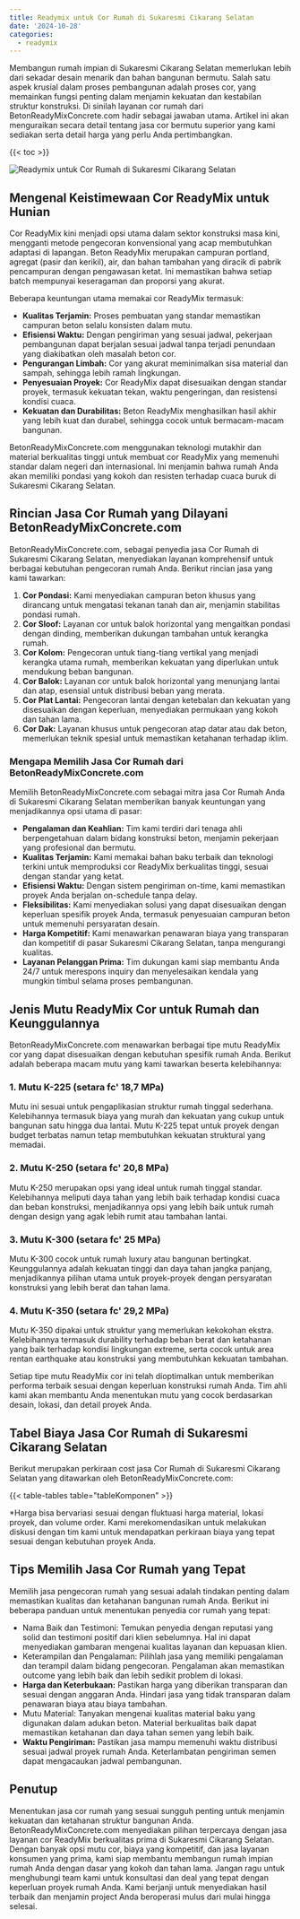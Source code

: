 ```yaml
---
title: Readymix untuk Cor Rumah di Sukaresmi Cikarang Selatan
date: '2024-10-28'
categories:
  - readymix
---
```


Membangun rumah impian di Sukaresmi Cikarang Selatan memerlukan lebih dari sekadar desain menarik dan bahan bangunan bermutu. Salah satu aspek krusial dalam proses pembangunan adalah proses cor, yang memainkan fungsi penting dalam menjamin kekuatan dan kestabilan struktur konstruksi. Di sinilah layanan cor rumah dari BetonReadyMixConcrete.com hadir sebagai jawaban utama. Artikel ini akan menguraikan secara detail tentang jasa cor bermutu superior yang kami sediakan serta detail harga yang perlu Anda pertimbangkan.

{{< toc >}}

![Readymix untuk Cor Rumah di Sukaresmi Cikarang Selatan](https://betoncor8.github.io/cor/harga-beton-readymix-concrete%20(18).png)

## Mengenal Keistimewaan Cor ReadyMix untuk Hunian

Cor ReadyMix kini menjadi opsi utama dalam sektor konstruksi masa kini, mengganti metode pengecoran konvensional yang acap membutuhkan adaptasi di lapangan. Beton ReadyMix merupakan campuran portland, agregat (pasir dan kerikil), air, dan bahan tambahan yang diracik di pabrik pencampuran dengan pengawasan ketat. Ini memastikan bahwa setiap batch mempunyai keseragaman dan proporsi yang akurat.

Beberapa keuntungan utama memakai cor ReadyMix termasuk:

- **Kualitas Terjamin:** Proses pembuatan yang standar memastikan campuran beton selalu konsisten dalam mutu.
- **Efisiensi Waktu:** Dengan pengiriman yang sesuai jadwal, pekerjaan pembangunan dapat berjalan sesuai jadwal tanpa terjadi penundaan yang diakibatkan oleh masalah beton cor.
- **Pengurangan Limbah:** Cor yang akurat meminimalkan sisa material dan sampah, sehingga lebih ramah lingkungan.
- **Penyesuaian Proyek:** Cor ReadyMix dapat disesuaikan dengan standar proyek, termasuk kekuatan tekan, waktu pengeringan, dan resistensi kondisi cuaca.
- **Kekuatan dan Durabilitas:** Beton ReadyMix menghasilkan hasil akhir yang lebih kuat dan durabel, sehingga cocok untuk bermacam-macam bangunan.

BetonReadyMixConcrete.com menggunakan teknologi mutakhir dan material berkualitas tinggi untuk membuat cor ReadyMix yang memenuhi standar dalam negeri dan internasional. Ini menjamin bahwa rumah Anda akan memiliki pondasi yang kokoh dan resisten terhadap cuaca buruk di Sukaresmi Cikarang Selatan.

## Rincian Jasa Cor Rumah yang Dilayani BetonReadyMixConcrete.com

BetonReadyMixConcrete.com, sebagai penyedia jasa Cor Rumah di Sukaresmi Cikarang Selatan, menyediakan layanan komprehensif untuk berbagai kebutuhan pengecoran rumah Anda. Berikut rincian jasa yang kami tawarkan:

1. **Cor Pondasi:** Kami menyediakan campuran beton khusus yang dirancang untuk mengatasi tekanan tanah dan air, menjamin stabilitas pondasi rumah.
2. **Cor Sloof:** Layanan cor untuk balok horizontal yang mengaitkan pondasi dengan dinding, memberikan dukungan tambahan untuk kerangka rumah.
3. **Cor Kolom:** Pengecoran untuk tiang-tiang vertikal yang menjadi kerangka utama rumah, memberikan kekuatan yang diperlukan untuk mendukung beban bangunan.
4. **Cor Balok:** Layanan cor untuk balok horizontal yang menunjang lantai dan atap, esensial untuk distribusi beban yang merata.
5. **Cor Plat Lantai:** Pengecoran lantai dengan ketebalan dan kekuatan yang disesuaikan dengan keperluan, menyediakan permukaan yang kokoh dan tahan lama.
6. **Cor Dak:** Layanan khusus untuk pengecoran atap datar atau dak beton, memerlukan teknik spesial untuk memastikan ketahanan terhadap iklim.

### Mengapa Memilih Jasa Cor Rumah dari BetonReadyMixConcrete.com

Memilih BetonReadyMixConcrete.com sebagai mitra jasa Cor Rumah Anda di Sukaresmi Cikarang Selatan memberikan banyak keuntungan yang menjadikannya opsi utama di pasar:

- **Pengalaman dan Keahlian:** Tim kami terdiri dari tenaga ahli berpengetahuan dalam bidang konstruksi beton, menjamin pekerjaan yang profesional dan bermutu.
- **Kualitas Terjamin:** Kami memakai bahan baku terbaik dan teknologi terkini untuk memproduksi cor ReadyMix berkualitas tinggi, sesuai dengan standar yang ketat.
- **Efisiensi Waktu:** Dengan sistem pengiriman on-time, kami memastikan proyek Anda berjalan on-schedule tanpa delay.
- **Fleksibilitas:** Kami menyediakan solusi yang dapat disesuaikan dengan keperluan spesifik proyek Anda, termasuk penyesuaian campuran beton untuk memenuhi persyaratan desain.
- **Harga Kompetitif:** Kami menawarkan penawaran biaya yang transparan dan kompetitif di pasar Sukaresmi Cikarang Selatan, tanpa mengurangi kualitas.
- **Layanan Pelanggan Prima:** Tim dukungan kami siap membantu Anda 24/7 untuk merespons inquiry dan menyelesaikan kendala yang mungkin timbul selama proses pembangunan.

## Jenis Mutu ReadyMix Cor untuk Rumah dan Keunggulannya

BetonReadyMixConcrete.com menawarkan berbagai tipe mutu ReadyMix cor yang dapat disesuaikan dengan kebutuhan spesifik rumah Anda. Berikut adalah beberapa macam mutu yang kami tawarkan beserta kelebihannya:

### 1\. Mutu K-225 (setara fc' 18,7 MPa)

Mutu ini sesuai untuk pengaplikasian struktur rumah tinggal sederhana. Kelebihannya termasuk biaya yang murah dan kekuatan yang cukup untuk bangunan satu hingga dua lantai. Mutu K-225 tepat untuk proyek dengan budget terbatas namun tetap membutuhkan kekuatan struktural yang memadai.

### 2\. Mutu K-250 (setara fc' 20,8 MPa)

Mutu K-250 merupakan opsi yang ideal untuk rumah tinggal standar. Kelebihannya meliputi daya tahan yang lebih baik terhadap kondisi cuaca dan beban konstruksi, menjadikannya opsi yang lebih baik untuk rumah dengan design yang agak lebih rumit atau tambahan lantai.

### 3\. Mutu K-300 (setara fc' 25 MPa)

Mutu K-300 cocok untuk rumah luxury atau bangunan bertingkat. Keunggulannya adalah kekuatan tinggi dan daya tahan jangka panjang, menjadikannya pilihan utama untuk proyek-proyek dengan persyaratan konstruksi yang lebih berat dan tahan lama.

### 4\. Mutu K-350 (setara fc' 29,2 MPa)

Mutu K-350 dipakai untuk struktur yang memerlukan kekokohan ekstra. Kelebihannya termasuk durability terhadap beban berat dan ketahanan yang baik terhadap kondisi lingkungan extreme, serta cocok untuk area rentan earthquake atau konstruksi yang membutuhkan kekuatan tambahan.

Setiap tipe mutu ReadyMix cor ini telah dioptimalkan untuk memberikan performa terbaik sesuai dengan keperluan konstruksi rumah Anda. Tim ahli kami akan membantu Anda menentukan mutu yang cocok berdasarkan desain, lokasi, dan detail proyek Anda.

## Tabel Biaya Jasa Cor Rumah di Sukaresmi Cikarang Selatan

Berikut merupakan perkiraan cost jasa Cor Rumah di Sukaresmi Cikarang Selatan yang ditawarkan oleh BetonReadyMixConcrete.com:

{{< table-tables table="tableKomponen" >}}

\*Harga bisa bervariasi sesuai dengan fluktuasi harga material, lokasi proyek, dan volume order. Kami merekomendasikan untuk melakukan diskusi dengan tim kami untuk mendapatkan perkiraan biaya yang tepat sesuai dengan kebutuhan proyek Anda.

## Tips Memilih Jasa Cor Rumah yang Tepat

Memilih jasa pengecoran rumah yang sesuai adalah tindakan penting dalam memastikan kualitas dan ketahanan bangunan rumah Anda. Berikut ini beberapa panduan untuk menentukan penyedia cor rumah yang tepat:

- Nama Baik dan Testimoni: Temukan penyedia dengan reputasi yang solid dan testimoni positif dari klien sebelumnya. Hal ini dapat menyediakan gambaran mengenai kualitas layanan dan kepuasan klien.
- Keterampilan dan Pengalaman: Pilihlah jasa yang memiliki pengalaman dan terampil dalam bidang pengecoran. Pengalaman akan memastikan outcome yang lebih baik dan lebih sedikit problem di lokasi.
- **Harga dan Keterbukaan:** Pastikan harga yang diberikan transparan dan sesuai dengan anggaran Anda. Hindari jasa yang tidak transparan dalam penawaran biaya atau biaya tambahan.
- Mutu Material: Tanyakan mengenai kualitas material baku yang digunakan dalam adukan beton. Material berkualitas baik dapat memastikan ketahanan dan daya tahan semen yang lebih baik.
- **Waktu Pengiriman:** Pastikan jasa mampu memenuhi waktu distribusi sesuai jadwal proyek rumah Anda. Keterlambatan pengiriman semen dapat mengacaukan jadwal pembangunan.

## Penutup

Menentukan jasa cor rumah yang sesuai sungguh penting untuk menjamin kekuatan dan ketahanan struktur bangunan Anda. BetonReadyMixConcrete.com menyediakan pilihan terpercaya dengan jasa layanan cor ReadyMix berkualitas prima di Sukaresmi Cikarang Selatan. Dengan banyak opsi mutu cor, biaya yang kompetitif, dan jasa layanan konsumen yang prima, kami siap membantu membangun rumah impian rumah Anda dengan dasar yang kokoh dan tahan lama. Jangan ragu untuk menghubungi team kami untuk konsultasi dan deal yang tepat dengan keperluan proyek rumah Anda. Kami berjanji untuk menyediakan hasil terbaik dan menjamin project Anda beroperasi mulus dari mulai hingga selesai.
